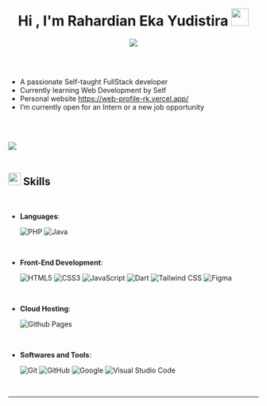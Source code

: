 
<h1 align="center"><b>Hi , I'm Rahardian Eka Yudistira </b><img src="https://media.giphy.com/media/hvRJCLFzcasrR4ia7z/giphy.gif" width="35"></h1>
<!--  -->
<p align="center">
  <a href="https://github.com/DenverCoder1/readme-typing-svg"><img src="https://readme-typing-svg.herokuapp.com?font=Time+New+Roman&color=cyan&size=25&center=true&vCenter=true&width=600&height=100&lines=AssalamuAlaikum+Warahmatullah..&hearts;++;Self-taught+Full+Stack+Developer,;junior+in+Programming+and+IT+Solutions,;Active+Learner/Researcher,;Love+to+learn+new+stuffs..<3"></a>
</p>


<br>



	




<br>

- A passionate Self-taught FullStack developer
- Currently learning Web Development by Self
- Personal website https://web-profile-rk.vercel.app/
- I’m currently open for an Intern or a new job opportunity

<br><br>

<img src="https://user-images.githubusercontent.com/73097560/115834477-dbab4500-a447-11eb-908a-139a6edaec5c.gif"><br><br>

## <img src="https://media2.giphy.com/media/QssGEmpkyEOhBCb7e1/giphy.gif?cid=ecf05e47a0n3gi1bfqntqmob8g9aid1oyj2wr3ds3mg700bl&rid=giphy.gif" width ="25"><b> Skills</b>
<br>

<p align="center">

- **Languages**:

  ![PHP](https://img.shields.io/badge/PHP-%23777BB4.svg?style=for-the-badge&logo=php&logoColor=white)
  ![Java](https://img.shields.io/badge/Java-%23ED8B00.svg?style=for-the-badge&logo=java&logoColor=white)


<br>   
    
- **Front-End Development**:

   ![HTML5](https://img.shields.io/badge/HTML5%20-%23E34F26.svg?style=for-the-badge&logo=html5&logoColor=white)
   ![CSS3](https://img.shields.io/badge/CSS%20-%231572B6.svg?style=for-the-badge&logo=css3&logoColor=white)
   ![JavaScript](https://img.shields.io/badge/JavaScript%20-%23F7DF1E.svg?style=for-the-badge&logo=javascript&logoColor=black)
   ![Dart](https://img.shields.io/badge/Dart-%230175C2.svg?style=for-the-badge&logo=dart&logoColor=white)
   ![Tailwind CSS](https://img.shields.io/badge/Tailwind_CSS-%2338B2AC.svg?style=for-the-badge&logo=tailwind-css&logoColor=white)
   ![Figma](https://img.shields.io/badge/Figma-%23F24E1E.svg?style=for-the-badge&logo=figma&logoColor=white)

<br>

- **Cloud Hosting**:

    ![Github Pages](https://img.shields.io/badge/GitHub%20Pages-%23327FC7.svg?style=for-the-badge&logo=github&logoColor=white)
    
<br>

- **Softwares and Tools**:

    ![Git](https://img.shields.io/badge/git-%23F05033.svg?style=for-the-badge&logo=git&logoColor=white)
    ![GitHub](https://img.shields.io/badge/github-%23121011.svg?style=for-the-badge&logo=github&logoColor=white)
    ![Google](https://img.shields.io/badge/google-%234285F4.svg?style=for-the-badge&logo=google&logoColor=white)
    ![Visual Studio Code](https://img.shields.io/badge/Visual%20Studio%20Code-0078d7.svg?style=for-the-badge&logo=visual-studio-code&logoColor=white)


<br>


-----

<br>
<!-- <br>





Last Edited on: 09/11/2022
